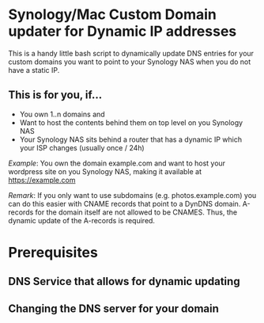 # Synology/Mac Custom Domain updater for Dynamic IP addresses

This is a handy little bash script to dynamically update DNS entries for your custom domains you want to point to your Synology NAS when you do not have a static IP.

## This is for you, if...

- You own 1..n domains and
- Want to host the contents behind them on top level on you Synology NAS
- Your Synology NAS sits behind a router that has a dynamic IP which your ISP changes (usually once / 24h)

*Example*: You own the domain example.com and want to host your wordpress site on you Synology NAS, making it available at https://example.com

*Remark*: If you only want to use subdomains (e.g. photos.example.com) you can do this easier with CNAME records that point to a DynDNS domain. A-records for the domain itself are not allowed to be CNAMES. Thus, the dynamic update of the A-records is required.


# Prerequisites

## DNS Service that allows for dynamic updating

## Changing the DNS server for your domain
